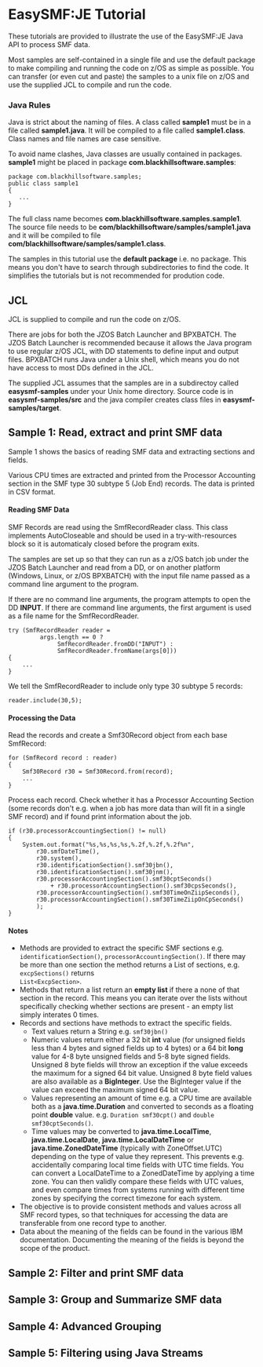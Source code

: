 # EasySMF:JE Tutorial

These tutorials are provided to illustrate the use of the EasySMF:JE Java API to process SMF data.

Most samples are self-contained in a single file and use the default package to make compiling and running the code on z/OS as simple as possible. You can transfer (or even cut and paste) the samples to a unix file on z/OS and use the supplied JCL to compile and run the code.

### Java Rules

Java is strict about the naming of files. A class called **sample1** must be in a file called **sample1.java**. It will be compiled to a file called **sample1.class**. Class names and file names are case sensitive.

To avoid name clashes, Java classes are usually contained in packages. **sample1** might be placed in package **com.blackhillsoftware.samples**:

```
package com.blackhillsoftware.samples;
public class sample1 
{
   ...
}
```

The full class name becomes **com.blackhillsoftware.samples.sample1**. The source file needs to be **com/blackhillsoftware/samples/sample1.java** and it will be compiled to file **com/blackhillsoftware/samples/sample1.class**.

The samples in this tutorial use the **default package** i.e. no package. This means you don't have to search through subdirectories to find the code. It simplifies the tutorials but is not recommended for prodution code. 

## JCL

JCL is supplied to compile and run the code on z/OS.

There are jobs for both the JZOS Batch Launcher and BPXBATCH. The JZOS Batch Launcher is recommended because it allows the Java program to use regular z/OS JCL, with DD statements to define input and output files. BPXBATCH runs Java under a Unix shell, which means you do not have access to most DDs defined in the JCL.

The supplied JCL assumes that the samples are in a subdirectoy called **easysmf-samples** under your Unix home directory. Source code is in **easysmf-samples/src** and the java compiler creates class files in **easysmf-samples/target**.


## Sample 1: Read, extract and print SMF data

Sample 1 shows the basics of reading SMF data and extracting sections and fields.

Various CPU times are extracted and printed from the Processor Accounting section in the SMF type 30 subtype 5 (Job End) records. The data is printed in CSV format.

#### Reading SMF Data

SMF Records are read using the SmfRecordReader class. This class implements AutoCloseable and should be used in a try-with-resources block so it is automaticaly closed before the program exits.

The samples are set up so that they can run as a z/OS batch job under the JZOS Batch Launcher and read from a DD, or on another platform (Windows, Linux, or z/OS BPXBATCH) with the input file name passed as a command line argument to the program.

If there are no command line arguments, the program attempts to open the DD **INPUT**. If there are command line arguments, the first argument is used as a file name for the SmfRecordReader.  
   

```
try (SmfRecordReader reader = 
         args.length == 0 ?
              SmfRecordReader.fromDD("INPUT") :
              SmfRecordReader.fromName(args[0])) 
{
    ...                                                                          
}
```

We tell the SmfRecordReader to include only type 30 subtype 5 records: 

```
reader.include(30,5);
```

#### Processing the Data

Read the records and create a Smf30Record object from each base SmfRecord:

```
for (SmfRecord record : reader)
{
    Smf30Record r30 = Smf30Record.from(record);
    ...
} 

```

Process each record. Check whether it has a Processor Accounting Section (some records don't e.g. when a job has more data than will fit in a single SMF record) and if found print information about the job.   

```
if (r30.processorAccountingSection() != null)
{
    System.out.format("%s,%s,%s,%s,%.2f,%.2f,%.2f%n",                                  
        r30.smfDateTime(), 
        r30.system(),
        r30.identificationSection().smf30jbn(),
        r30.identificationSection().smf30jnm(),
        r30.processorAccountingSection().smf30cptSeconds()
            + r30.processorAccountingSection().smf30cpsSeconds(),
        r30.processorAccountingSection().smf30TimeOnZiipSeconds(),
        r30.processorAccountingSection().smf30TimeZiipOnCpSeconds()
        );
}
```

#### Notes

- Methods are provided to extract the specific SMF sections e.g. `identificationSection()`, `processorAccountingSection()`. If there may be more than one section the method returns a List of sections, e.g. `excpSections()` returns  
`List<ExcpSection>`. 
- Methods that return a list return an **empty list** if there a none of that section in the record. This means you can iterate over the lists without specifically checking whether sections are present - an empty list simply interates 0 times.
- Records and sections have methods to extract the specific fields.
  - Text values return a String e.g. `smf30jbn()`
  - Numeric values return either a 32 bit **int** value (for unsigned fields less than 4 bytes and signed fields up to 4 bytes) or a 64 bit **long** value for 4-8 byte unsigned fields and 5-8 byte signed fields.
  Unsigned 8 byte fields will throw an exception if the value exceeds the maximum for a signed 64 bit value. Unsigned 8 byte field values are also available as a **BigInteger**. Use the BigInteger value if the value can exceed the maximum signed 64 bit value. 
  - Values representing an amount of time e.g. a CPU time are available both as a **java.time.Duration** and converted to seconds as a floating point **double** value. e.g. `Duration smf30cpt()` and  `double smf30cptSeconds()`.
  - Time values may be converted to **java.time.LocalTime**, **java.time.LocalDate**, **java.time.LocalDateTime** or **java.time.ZonedDateTime** (typically with ZoneOffset.UTC) depending on the type of value they represent. This prevents e.g. accidentally comparing local time fields with UTC time fields.
  You can convert a LocalDateTime to a ZonedDateTime by applying a time zone. You can then validly compare these fields with UTC values, and even compare times from systems running with different time zones by specifying the correct timezone for each system. 
- The objective is to provide consistent methods and values across all SMF record types, so that techniques for accessing the data are transferable from one record type to another.
- Data about the meaning of the fields can be found in the various IBM documentation. Documenting the meaning of the fields is beyond the scope of the product.
 

## Sample 2: Filter and print SMF data


## Sample 3: Group and Summarize SMF data

## Sample 4: Advanced Grouping

## Sample 5: Filtering using Java Streams